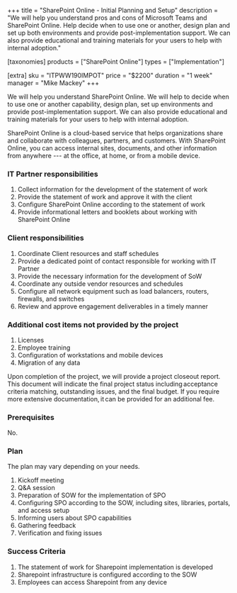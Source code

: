 +++
title = "SharePoint Online - Initial Planning and Setup"
description = "We will help you understand pros and cons of Microsoft Teams and SharePoint Online. Help decide when to use one or another, design plan and set up both environments and provide post-implementation support. We can also provide educational and training materials for your users to help with internal adoption."

[taxonomies]
products = ["SharePoint Online"]
types = ["Implementation"]

[extra]
sku = "ITPWW190IMPOT"
price = "$2200"
duration = "1 week"
manager = "Mike Mackey"
+++

We will help you understand SharePoint Online. We will help to decide
when to use one or another capability, design plan, set up environments
and provide post-implementation support. We can also provide educational
and training materials for your users to help with internal adoption.

SharePoint Online is a cloud-based service that helps organizations
share and collaborate with colleagues, partners, and customers. With
SharePoint Online, you can access internal sites, documents, and other
information from anywhere --- at the office, at home, or from a mobile
device.

### IT Partner responsibilities

1.  Collect information for the development of the statement of work
2.  Provide the statement of work and approve it with the client
3.  Configure SharePoint Online according to the statement of work
4.  Provide informational letters and booklets about working with
    SharePoint Online

### Client responsibilities

1.  Coordinate Client resources and staff schedules
2.  Provide a dedicated point of contact responsible for working with IT
    Partner
3.  Provide the necessary information for the development of SoW
4.  Coordinate any outside vendor resources and schedules
5.  Configure all network equipment such as load balancers, routers,
    firewalls, and switches
6.  Review and approve engagement deliverables in a timely manner

### Additional cost items not provided by the project

1.  Licenses
2.  Employee training
3.  Configuration of workstations and mobile devices
4.  Migration of any data

Upon completion of the project, we will provide a project closeout
report. This document will indicate the final project status
including acceptance criteria matching, outstanding issues, and the
final budget. If you require more extensive documentation, it can be
provided for an additional fee. 

### Prerequisites

No.

### Plan

The plan may vary depending on your needs.

1.  Kickoff meeting
2.  Q&A session
3.  Preparation of SOW for the implementation of SPO
4.  Configuring SPO according to the SOW, including
    sites, libraries, portals, and access setup
5.  Informing users about SPO capabilities
6.  Gathering feedback
7.  Verification and fixing issues

### Success Criteria

1.  The statement of work for Sharepoint implementation is developed
2.  Sharepoint infrastructure is configured according to the
    SOW
3.  Employees can access Sharepoint from any device